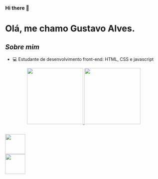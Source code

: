 ### Hi there 👋

<!--
**Gustavo-ARP/Gustavo-ARP** is a ✨ _special_ ✨ repository because its `README.md` (this file) appears on your GitHub profile.
-->
# Olá, me chamo Gustavo Alves.


## ***Sobre mim***
 - 💻 Estudante de desenvolvimento front-end: HTML, CSS e javascript

<div align="center">
  <a href="https://github.com/Gustavo-ARP">
  <img height="180em" src="https://github-readme-stats.vercel.app/api?username=Gustavo-ARP&show_icons=true&theme=chartreuse-dark&include_all_commits=true&count_private=true"/>
  <img height="180em" src="https://github-readme-stats.vercel.app/api/top-langs/?username=Gustavo-ARP&layout=compact&langs_count=7&theme=chartreuse-dark"/>
</div>
  
  ##
  <div class="icones" justify-content="center">
    <div class="css"><img width="64px" align="center"src="https://cdn.jsdelivr.net/gh/devicons/devicon/icons/css3/css3-plain-wordmark.svg" /></div>
   
   <div class="html"><img width="64px" src="https://cdn.jsdelivr.net/gh/devicons/devicon/icons/html5/html5-plain-wordmark.svg" /></div>
  </div>
 
